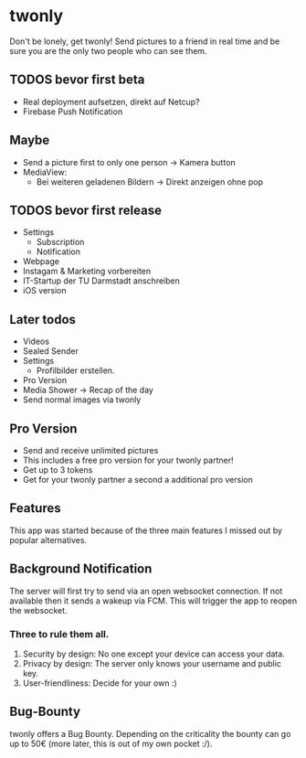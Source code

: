 # twonly

Don't be lonely, get twonly! Send pictures to a friend in real time and be sure you are the only two people who can see them.


## TODOS bevor first beta
- Real deployment aufsetzen, direkt auf Netcup?
- Firebase Push Notification


## Maybe
- Send a picture first to only one person -> Kamera button
- MediaView:
    - Bei weiteren geladenen Bildern -> Direkt anzeigen ohne pop

## TODOS bevor first release
- Settings
    - Subscription
    - Notification
- Webpage
- Instagam & Marketing vorbereiten
- IT-Startup der TU Darmstadt anschreiben
- iOS version

## Later todos
- Videos
- Sealed Sender
- Settings
    - Profilbilder erstellen.
- Pro Version
- Media Shower -> Recap of the day
- Send normal images via twonly


## Pro Version

- Send and receive unlimited pictures
- This includes a free pro version for your twonly partner!
- Get up to 3 tokens 
- Get for your twonly partner a second a additional pro version



## Features

This app was started because of the three main features I missed out by popular alternatives.


## Background Notification

The server will first try to send via an open websocket connection.
If not available then it sends a wakeup via FCM. This will trigger the app to reopen the websocket.

### Three to rule them all.

1. Security by design: No one except your device can access your data.
2. Privacy by design: The server only knows your username and public key.
3. User-friendliness: Decide for your own :)

## Bug-Bounty

twonly offers a Bug Bounty. Depending on the criticality the bounty can go up to 50€ (more later,
this is out of my own pocket :/).
